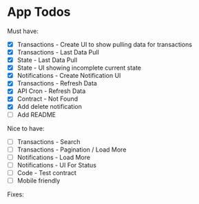 # App Todos

Must have:
- [x] Transactions - Create UI to show pulling data for transactions
- [x] Transactions - Last Data Pull
- [x] State - Last Data Pull
- [x] State - UI showing incomplete current state
- [x] Notifications - Create Notification UI
- [x] Transactions - Refresh Data
- [x] API Cron - Refresh Data
- [x] Contract - Not Found
- [x] Add delete notification
- [ ] Add README

Nice to have:
- [ ] Transactions - Search
- [ ] Transactions - Pagination / Load More
- [ ] Notifications - Load More
- [ ] Notifications - UI For Status
- [ ] Code - Test contract
- [ ] Mobile friendly

Fixes: